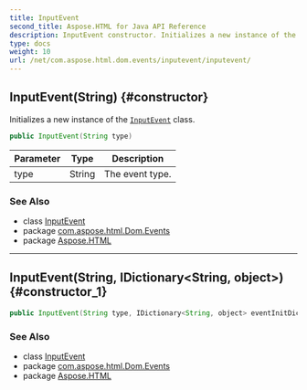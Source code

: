 ```yaml
---
title: InputEvent
second_title: Aspose.HTML for Java API Reference
description: InputEvent constructor. Initializes a new instance of the InputEvent class
type: docs
weight: 10
url: /net/com.aspose.html.dom.events/inputevent/inputevent/
---
```

## InputEvent(String) {#constructor}

Initializes a new instance of the [`InputEvent`](../) class.

```java
public InputEvent(String type)
```

| Parameter | Type | Description |
| --- | --- | --- |
| type | String | The event type. |

### See Also

* class [InputEvent](../)
* package [com.aspose.html.Dom.Events](../../inputevent/)
* package [Aspose.HTML](../../../)

---

## InputEvent(String, IDictionary&lt;String, object&gt;) {#constructor_1}

```java
public InputEvent(String type, IDictionary<String, object> eventInitDict)
```

### See Also

* class [InputEvent](../)
* package [com.aspose.html.Dom.Events](../../inputevent/)
* package [Aspose.HTML](../../../)
